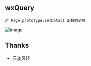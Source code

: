 wxQuery
-------

	对 Page.prototype.setData() 函数的封装
    
![image](https://github.com/yxcs/wx-query/tree/master/images/demo.gif)

## Thanks
* 云淡风轻